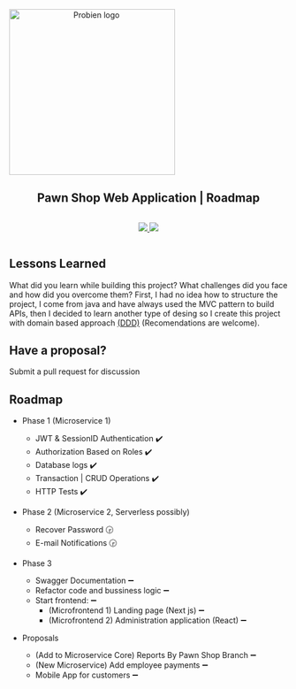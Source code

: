 <div align="center" style="display:flex;flex-direction:column;">
    <img width="300" src="https://imgdb.net/storage/uploads/495cc30ad5b741033ede8604cb0ef566cb48b5685a252f34de460850dabb82f6.png" alt="Probien logo"/>
  <h2>Pawn Shop Web Application | Roadmap</h2>
  <p>
    <a target="_blank" href="https://crowdin.com/project/excalidraw">
      <img src="https://img.shields.io/badge/License-GPL%20v3-yellow.svg">
    </a>
        <a target="_blank" href="https://crowdin.com/project/excalidraw">
      <img src="https://img.shields.io/github/last-commit/ThePandaDevs/Probien-Backend">
    </a>
  </p>
</div>


## Lessons Learned

What did you learn while building this project? What challenges did you face and how did you overcome them?
First, I had no idea how to structure the project, I come from java and have always used the MVC pattern to build APIs, then I decided to learn another type of desing so I create this project with domain based approach [(DDD)](https://airbrake.io/blog/software-design/domain-driven-design) (Recomendations are welcome).

## Have a proposal? 
Submit a pull request for discussion

## Roadmap

- Phase 1 (Microservice 1)
  - JWT & SessionID Authentication :heavy_check_mark:
  - Authorization Based on Roles :heavy_check_mark:
  - Database logs :heavy_check_mark:
  - Transaction | CRUD Operations :heavy_check_mark:
  - HTTP Tests :heavy_check_mark:

- Phase 2 (Microservice 2, Serverless possibly)
  - Recover Password :clock330:
  - E-mail Notifications :clock330:

- Phase 3
  - Swagger Documentation :heavy_minus_sign:
  - Refactor code and bussiness logic :heavy_minus_sign:
  - Start frontend: :heavy_minus_sign:
    - (Microfrontend 1) Landing page (Next js) :heavy_minus_sign:
    - (Microfrontend 2) Administration application (React) :heavy_minus_sign:
    
- Proposals
  - (Add to Microservice Core) Reports By Pawn Shop Branch :heavy_minus_sign:
  - (New Microservice) Add employee payments :heavy_minus_sign:
  - Mobile App for customers :heavy_minus_sign:

